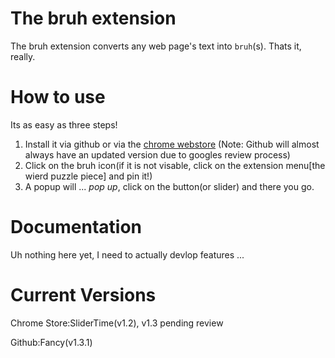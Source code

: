 # The bruh extension
The bruh extension converts any web page's text into `bruh`(s). Thats it, really.

# How to use
Its as easy as three steps!
1. Install it via github or via the [chrome webstore](https://chrome.google.com/webstore/detail/bruh/jdlgoebkipoinomjfgpggjhmoaoekmce) (Note: Github will almost always have an updated version due to googles review process)
2. Click on the bruh icon(if it is not visable, click on the extension menu[the wierd puzzle piece] and pin it!)
3. A popup will ... *pop up*, click on the button(or slider) and there you go.

# Documentation
Uh nothing here yet, I need to actually devlop features ...

# Current Versions
Chrome Store:SliderTime(v1.2), v1.3 pending review

Github:Fancy(v1.3.1)
